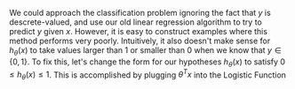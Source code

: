 We could approach the classification problem ignoring the fact that $y$ is descrete-valued, and use our old linear regression algorithm to try to predict $y$ given $x$. However, it is easy to construct examples where this method performs very poorly. Intuitively, it also doesn't make sense for $h_\theta(x)$ to take values larger than $1$ or smaller than $0$ when we know that $y\in\{0,1\}$. To fix this, let's change the form for our hypotheses $h_\theta(x)$ to satisfy $0\le h_\theta(x)\le1$. This is accomplished by plugging $\theta^Tx$ into the Logistic Function 